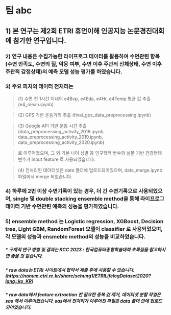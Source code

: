 # 팀 abc
## 1) 본 연구는 제2회 ETRI 휴먼이해 인공지능 논문경진대회에 참가한 연구입니다.

### 2) 연구 내용은 수집가능한 라이프로그 데이터를 활용하여 수면관련 항목 (수면 만족도, 수면의 질, 악몽 여부, 수면 이후 주관적 신체상태, 수면 이후 주관적 감정상태)의 예측 모델 성능 평가를 하였습니다.

### 3) 주요 피처의 데이터 전처리는 

> (1) 수면 전 1시간 이내의 e4Bvp, e4Eda, e4Hr, e4Temp 평균 값 추출 (e4_mean.ipynb)

> (2) GPS 기반 운동거리 추출 (final_gps_data_preprocessing.ipynb)

> (3) Google API 기반 운동 시간 추출 (data_preprocessing_activity_2018.ipynb, data_preprocessing_activity_2019.ipynb, data_preprocessing_activity_2020.ipynb)

> 로 이루어졌으며, 그 외 기본 나이 성별 등 인구학적 변수와 설문 기반 건강행태 변수가 input feature 로 사용되었습니다.

> (4) 전처리된 데이터셋은 data 폴더에 업로드되어있으며, data_merge.ipynb 파일에서 merge 되었습니다.

### 4) 하루에 2번 이상 수면기록이 있는 경우, 더 긴 수면기록으로 사용되었으며, single 및 double stacking ensemble method을 통해 라이프로그 데이터 기반 수면관련 예측의 성능을 평가하였습니다.

### 5) ensemble method 는 Logistic regression, XGBoost, Decision tree, Light GBM, RandomForest 모델이 classifier 로 사용되었으며, 각 모델의 성능과 ensmeble method의 성능을 비교하였습니다.

##### * 구체적 연구 방법 및 결과는 KCC 2023 : 한국컴퓨터종합학술대회 초록집을 참고하시면 좋을 것 같습니다. 

##### * raw data는 ETRI 사이트에서 협약서 제출 후에 사용할 수 있습니다. (https://nanum.etri.re.kr/share/schung1/ETRILifelogDataset2020?lang=ko_KR)

##### * raw data에서 feature extraction 전 필요한 중복 값 제거, 데이터셋 분할 작업은 sas 에서 이루어졌습니다. sas에서 전처리가 이루어진 파일은 data 폴더 안에 업로드 되어있습니다.

